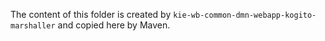 The content of this folder is created by `kie-wb-common-dmn-webapp-kogito-marshaller` and copied here by Maven.

